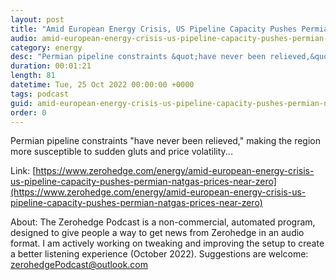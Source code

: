 ```yaml
---
layout: post
title: "Amid European Energy Crisis, US Pipeline Capacity Pushes Permian NatGas Prices Near Zero"
audio: amid-european-energy-crisis-us-pipeline-capacity-pushes-permian-natgas-prices-near-zero-0
category: energy
desc: "Permian pipeline constraints &quot;have never been relieved,&quot; making the region more susceptible to sudden gluts and price volatility..."
duration: 00:01:21
length: 81
datetime: Tue, 25 Oct 2022 00:00:00 +0000
tags: podcast
guid: amid-european-energy-crisis-us-pipeline-capacity-pushes-permian-natgas-prices-near-zero-0
order: 0
---
```

Permian pipeline constraints &quot;have never been relieved,&quot; making the region more susceptible to sudden gluts and price volatility...

Link: [https://www.zerohedge.com/energy/amid-european-energy-crisis-us-pipeline-capacity-pushes-permian-natgas-prices-near-zero](https://www.zerohedge.com/energy/amid-european-energy-crisis-us-pipeline-capacity-pushes-permian-natgas-prices-near-zero)

About: The Zerohedge Podcast is a non-commercial, automated program, designed to give people a way to get news from Zerohedge in an audio format.  I am actively working on tweaking and improving the setup to create a better listening experience (October 2022).  Suggestions are welcome: [zerohedgePodcast@outlook.com](mailto:zerohedgePodcast@outlook.com)
